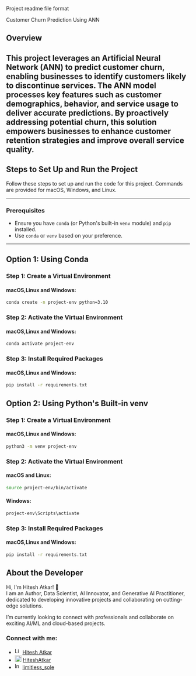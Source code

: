 Project  readme file format


Customer Churn Prediction Using ANN

## Overview
This project leverages an Artificial Neural Network (ANN) to predict customer churn, enabling businesses to identify customers likely to discontinue services. The ANN model processes key features such as customer demographics, behavior, and service usage to deliver accurate predictions. By proactively addressing potential churn, this solution empowers businesses to enhance customer retention strategies and improve overall service quality.
---

## Steps to Set Up and Run the Project

Follow these steps to set up and run the code for this project. Commands are provided for macOS, Windows, and Linux.

---

### Prerequisites
- Ensure you have `conda` (or Python's built-in `venv` module) and `pip` installed.
- Use `conda` or `venv` based on your preference.

---

## Option 1: Using Conda

### Step 1: Create a Virtual Environment

#### macOS,Linux and Windows:
```bash
conda create -n project-env python=3.10
```

### Step 2: Activate the Virtual Environment

#### macOS,Linux and Windows:
```bash
conda activate project-env
```

### Step 3: Install Required Packages

#### macOS,Linux and Windows:
```bash
pip install -r requirements.txt
```

## Option 2: Using Python's Built-in venv

### Step 1: Create a Virtual Environment

#### macOS,Linux and Windows:
```bash
python3 -m venv project-env
```

### Step 2: Activate the Virtual Environment

#### macOS and Linux:
```bash
source project-env/bin/activate
```

#### Windows:
```bash
project-env\Scripts\activate
```
### Step 3: Install Required Packages

#### macOS,Linux and Windows:
```bash
pip install -r requirements.txt
```



## About the Developer  
Hi, I'm Hitesh Atkar! 👋  
I am an Author, Data Scientist, AI Innovator, and Generative AI Practitioner, dedicated to developing innovative projects and collaborating on cutting-edge solutions.

I’m currently looking to connect with professionals and collaborate on exciting AI/ML and cloud-based projects.  

### Connect with me:  
- <img src="https://cdn-icons-png.flaticon.com/512/174/174857.png" alt="LinkedIn Logo" width="17" /> [Hitesh Atkar](https://www.linkedin.com/in/hitesh-atkar-6734a3255/) 
- <img src="https://github.com/favicon.ico" alt="LinkedIn Logo" width="18" /> [HiteshAtkar](https://github.com/HiteshAtkar)  
-  <img src="https://upload.wikimedia.org/wikipedia/commons/9/95/Instagram_logo_2022.svg" alt="Instagram Logo" width="17" /> [limitless_sole](https://www.instagram.com/limitless_sole/)  








